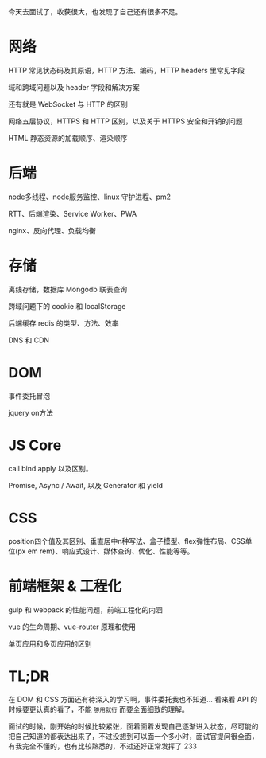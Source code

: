 
今天去面试了，收获很大，也发现了自己还有很多不足。 

# 网络

HTTP 常见状态码及其原语，HTTP 方法、编码，HTTP headers 里常见字段

域和跨域问题以及 header 字段和解决方案

还有就是 WebSocket 与 HTTP 的区别

网络五层协议，HTTPS 和 HTTP 区别，以及关于 HTTPS 安全和开销的问题

HTML 静态资源的加载顺序、渲染顺序


# 后端 

node多线程、node服务监控、linux 守护进程、pm2

RTT、后端渲染、Service Worker、PWA

nginx、反向代理、负载均衡 


# 存储 

离线存储，数据库 Mongodb 联表查询

跨域问题下的 cookie 和 localStorage

后端缓存 redis 的类型、方法、效率

DNS 和 CDN


# DOM 

事件委托冒泡 

jquery on方法


# JS Core 

call bind apply 以及区别。

Promise, Async / Await, 以及 Generator 和 yield 


# CSS 

position四个值及其区别、垂直居中n种写法、盒子模型、flex弹性布局、CSS单位(px em rem)、响应式设计、媒体查询、优化、性能等等。 


# 前端框架 & 工程化 

gulp 和 webpack 的性能问题，前端工程化的内涵

vue 的生命周期、vue-router 原理和使用

单页应用和多页应用的区别


# TL;DR 

在 DOM 和 CSS 方面还有待深入的学习啊，事件委托我也不知道... 看来看 API 的时候要更认真的看了，不能 `够用就行` 而要全面细致的理解。 

面试的时候，刚开始的时候比较紧张，面着面着发现自己逐渐进入状态，尽可能的把自己知道的都表达出来了，不过没想到可以面一个多小时，面试官提问很全面，有我完全不懂的，也有比较熟悉的，不过还好正常发挥了 233 

